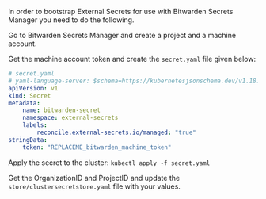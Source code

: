 In order to bootstrap External Secrets for use with Bitwarden Secrets Manager you need to do the following.

Go to Bitwarden Secrets Manager and create a project and a machine account.

Get the machine account token and create the `secret.yaml` file given below:

```yaml
# secret.yaml
# yaml-language-server: $schema=https://kubernetesjsonschema.dev/v1.18.1-standalone-strict/secret-v1.json
apiVersion: v1
kind: Secret
metadata:
    name: bitwarden-secret
    namespace: external-secrets
    labels:
        reconcile.external-secrets.io/managed: "true"
stringData:
    token: "REPLACEME_bitwarden_machine_token"
```

Apply the secret to the cluster: `kubectl apply -f secret.yaml`

Get the OrganizationID and ProjectID and update the `store/clustersecretstore.yaml` file with your values.



